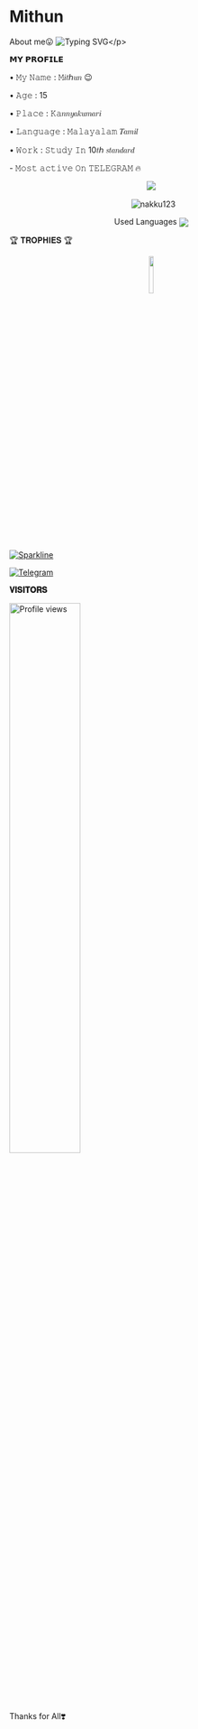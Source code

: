 # Mithun
About me😛
![Typing SVG](https://readme-typing-svg.herokuapp.com/?lines=𝗪𝗘𝗟𝗖𝗢𝗠+𝗧𝗢+𝗠𝑖𝑡ℎ𝑢𝑛+𝗚𝗶𝘁𝗛𝘂𝗯!;𝗜𝗮𝗺+𝗠𝗿+𝑚𝑖𝑡ℎ𝑢𝑛+𝗧𝗚!;𝗜𝗮𝗺+𝗷𝘂𝘀𝘁+𝗧𝗲𝗹𝗲𝗴𝗿𝗮𝗺+𝗕𝗼𝘁+𝗠𝗮𝗸𝗲𝗿!)</p>
<p align="center">



<p align="left">
𝗠𝗬 𝗣𝗥𝗢𝗙𝗜𝗟𝗘
<p align="left">
• 𝙼𝚢 𝙽𝚊𝚖𝚎 : 𝙼𝑖𝑡ℎ𝑢𝑛 😉
<p align="left">
• 𝙰𝚐𝚎 : 15
<p align="left">
• 𝙿𝚕𝚊𝚌𝚎 : 𝙺𝚊𝑛𝑛𝑦𝑎𝑘𝑢𝑚𝑎𝑟𝑖
<p align="left">
• 𝙻𝚊𝚗𝚐𝚞𝚊𝚐𝚎 : 𝙼𝚊𝚕𝚊𝚢𝚊𝚕𝚊𝚖 𝑇𝑎𝑚𝑖𝑙
<p align="left">
• 𝚆𝚘𝚛𝚔 : 𝚂𝚝𝚞𝚍𝚢 𝙸𝚗 10𝑡ℎ 𝑠𝑡𝑎𝑛𝑑𝑎𝑟𝑑
<p align="left">
- 𝙼𝚘𝚜𝚝 𝚊𝚌𝚝𝚒𝚟𝚎 𝙾𝚗 𝚃𝙴𝙻𝙴𝙶𝚁𝙰𝙼 🔥


<p align="center">
<img src="https://github-stats-alpha.vercel.app/api/?username=nakku123&cc=000&tc=00ff00&ic=fff000&bc=fff" align="center">
</p>

<p align="center">&nbsp;
  <img align="center" src="https://github-readme-stats.vercel.app/api?username=nakku123&&show_icons=true&theme=midnight-purple" alt="nakku123"/></p>        
 
<p align="center">
Used Languages 
<img src="https://github-readme-stats.vercel.app/api/top-langs/?username=nakku123&layout=compact&theme=tokyonight" align="center">


🏆 𝐓𝐑𝐎𝐏𝐇𝐈𝐄𝐒 🏆
 
<p align="center">
<img width="13%" src="https://graph.org/file/c82eb78aa14cfca0890b5.jpg" />
</p>


[![Sparkline](https://stars.medv.io/EvamariaTG/EvaMaria.svg)](https://stars.medv.io/EvamariaTG/EvaMaria)

<a href="https://t.me/memes_mithun"><img title="Telegram" src="https://img.shields.io/static/v1?label=Mrmithun&message=TG&color=blue-green"></a>

<b>𝐕𝐈𝐒𝐈𝐓𝐎𝐑𝐒</b>

<img width="50%" src="https://gpvc.arturio.dev/nakku123" alt="Profile views" />




Thanks for All❣️
